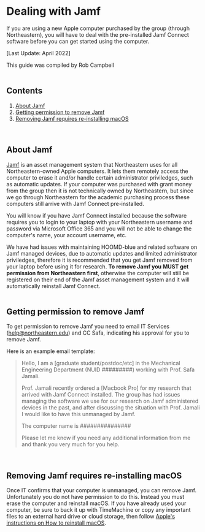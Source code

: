 # Dealing with Jamf

If you are using a new Apple computer purchased by the group (through Northeastern), you will have to deal with the pre-installed Jamf Connect software before you can get started using the computer.

[Last Update: April 2022]

This guide was compiled by Rob Campbell
<br>
<br>

## Contents
1. [About Jamf](/System-Setup/01-Jamf.md#about-jamf)
2. [Getting permission to remove Jamf](/System-Setup/01-Jamf.md#getting-permission-to-remove-jamf)
3. [Removing Jamf requires re-installing macOS](/System-Setup/01-Jamf.md#removing-jamf-requires-re-installing-macos)
<br>

## About Jamf

[Jamf](https://www.jamf.com/home-2/) is an asset management system that Northeastern uses for all Northeastern-owned Apple computers. It lets them remotely access the computer to erase it and/or handle certain administrator priviledges, such as automatic updates. If your computer was purchased with grant money from the group then it is not technically owned by Northeastern, but since we go through Northeastern for the academic purchasing process these computers still arrive with Jamf Connect pre-installed. 

You will know if you have Jamf Connect installed because the software requires you to login to your laptop with your Northeastern username and password via Microsoft Office 365 and you will not be able to change the computer's name, your account username, etc. 

We have had issues with maintaining HOOMD-blue and related software on Jamf managed devices, due to automatic updates and limited administrator priviledges, therefore it is recommended that you get Jamf removed from your laptop before using it for research. **To remove Jamf you MUST get permission from Northeastern first**, otherwise the computer will still be registered on their end of the Jamf asset management system and it will automatically reinstall Jamf Connect.
<br>
<br>
## Getting permission to remove Jamf

To get permission to remove Jamf you need to email IT Services (help@northeastern.edu) and CC Safa, indicating his approval for you to remove Jamf.

Here is an example email template:

> Hello, I am a [graduate student/postdoc/etc] in the Mechanical Engineering Department (NUID #########) working with Prof. Safa Jamali.
>
> Prof. Jamali recently ordered a [Macbook Pro] for my research that arrived with Jamf Connect installed. The group has had issues managing the software we use for our research on Jamf administered devices in the past, and after discussing the situation with Prof. Jamali I would like to have this unmanaged by Jamf.
>
> The computer name is ###############
>
> Please let me know if you need any additional information from me and thank you very much for you help.
</br>

## Removing Jamf requires re-installing macOS

Once IT confirms that your computer is unmanaged, you can remove Jamf. Unfortunately you do not have permission to do this. Instead you must erase the computer and reinstall macOS. If you have already used your computer, be sure to back it up with TimeMachine or copy any important files to an external hard drive or cloud storage, then follow [Apple's instructions on How to reinstall macOS](https://support.apple.com/en-us/HT204904).
